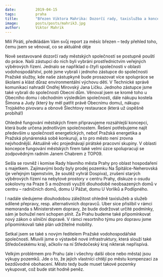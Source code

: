 ```yaml
---
date:         2019-04-15
tags:         praha
title:        "Březen Viktora Mahrika: Dozorčí rady, taxislužba a koncepce městských firem"
image: 	      posts/posts/mahrik3.jpg
author:       Viktor Mahrik
---
```


Milí Piráti, předkládám Vám svůj report za měsíc březen – tedy přehled toho, čemu jsem se věnoval, co se aktuálně děje 

Nově sestavované dozorčí rady městských společností se postupně pouští do práce. Naši zástupci do nich byli vybráni prostřednictvím veřejných výběrových řízení. Jednalo se například o čtyři společnosti v oblasti vodohospodářství, poté jsme vybrali i jednoho zástupce do společnosti Pražské služby, kde naše zástupkyně bude prosazovat více spolupráce se školami a klást důraz environmentální výchovu dětí. V Technické správě komunikací nahradil Ondřej Mirovský Jana Ličku. Jednoho zástupce jsme také vybrali do společnosti Obecní dům. Věnoval jsem se kromě toho u Obecního domu i obchodním výsledkům společnosti, dále nákupu kostela Šimona a Judy (který by měl patřit právě Obecnímu domu), nákupu Trojského pivovaru a obnově Šlechtovy restaurace (která už úspěšně probíhá!)

Ohledně fungování městských firem připravujeme rozsáhlejší koncepci, která bude určena jednotlivým společnostem. Řešení potřebujeme najít především u společností energetických, neboť Pražská energetika a Pražská plynárenská sobě konkurují, a to pro město není zrovna nejvhodnější. Aktuálně věc projednávají pirátské pracovní skupiny. V oblasti koncepce fungování městských firem také velmi úzce spolupracuji se zodpovědným radním Janem Chabrem z TOP09.

Sešla se rovněž i komise Rady hlavního města Prahy pro oblast hospodaření s majetkem. Zajímavými body byly  prodej pozemku Na Špitálce-Neherovská (je veřejným tajemstvím, že soutěž vyhrál Dospiva), zrušení starých výběrových řízení na nebytové prostory v centru Prahy, diskuze o osudu sokolovny na Praze 5 a možnosti využití dlouhodobě neobsazených domů v centru – radničních domů, domu U Pážat, domu U Vorlíků a Podlipného. 

I nadále sledujeme dlouhodobou záležitost ohledně taxislužeb a služeb sdílené přepravy, resp. alternativních dopravců. Uber sice přislíbil v rámci memoranda s Ministerstvem dopravy, že bude dodržovat určité podmínky, sám je bohužel není schopen plnit. Za Prahu budeme také připomínkovat nový zákon o silniční dopravě. V rámci resortního týmu pro dopravu jsme připomínkovali také plán udržitelné mobility. 

Setkal jsem se také s novým ředitelem Pražské vodohospodářské společnosti. Mluvili jsme o výstavbě nové infrastruktury, která slouží také Středočeskému kraji, ačkoliv na ní Středočeský kraj nikterak nepřispívá. 

Velkým problémem pro Prahu (ale i všechny další obce nebo města) jsou výkupy pozemků. Jde o to, že jejich vlastníci chtějí po městu kompenzaci za bezdůvodné obohacení. Město tedy bude muset takové pozemky vykupovat, což bude stát hodně peněz.
